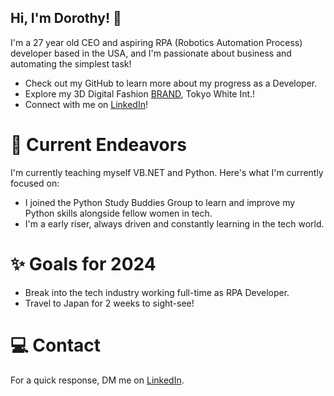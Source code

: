 ## Hi, I'm Dorothy! :wave:
I'm a 27 year old CEO and aspiring RPA (Robotics Automation Process) developer based in the USA, and I'm passionate about business and automating the simplest task!
- Check out my GitHub to learn more about my progress as a Developer.
- Explore my 3D Digital Fashion [BRAND](https://linktr.ee/tokyowhiteint), Tokyo White Int.! 
- Connect with me on [LinkedIn](https://www.linkedin.com/in/tokyowhite/)!

# 🔭 Current Endeavors
I'm currently teaching myself VB.NET and Python.
Here's what I'm currently focused on:
- I joined the Python Study Buddies Group to learn and improve my Python skills alongside fellow women in tech.
- I'm a early riser, always driven and constantly learning in the tech world.

# ✨ Goals for 2024
- Break into the tech industry working full-time as RPA Developer.
- Travel to Japan for 2 weeks to sight-see!

# 💻 Contact
For a quick response, DM me on [LinkedIn](https://www.linkedin.com/in/tokyowhite/).
